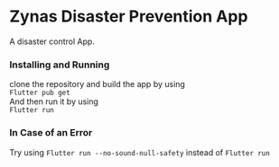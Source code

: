 # Zynas Disaster Prevention App

A disaster control App.

### Installing and Running

clone the repository and build the app by using  
`Flutter pub get`  
And then run it by using  
`Flutter run`  
### In Case of an Error
Try using  `Flutter run --no-sound-null-safety` instead of `Flutter run`
